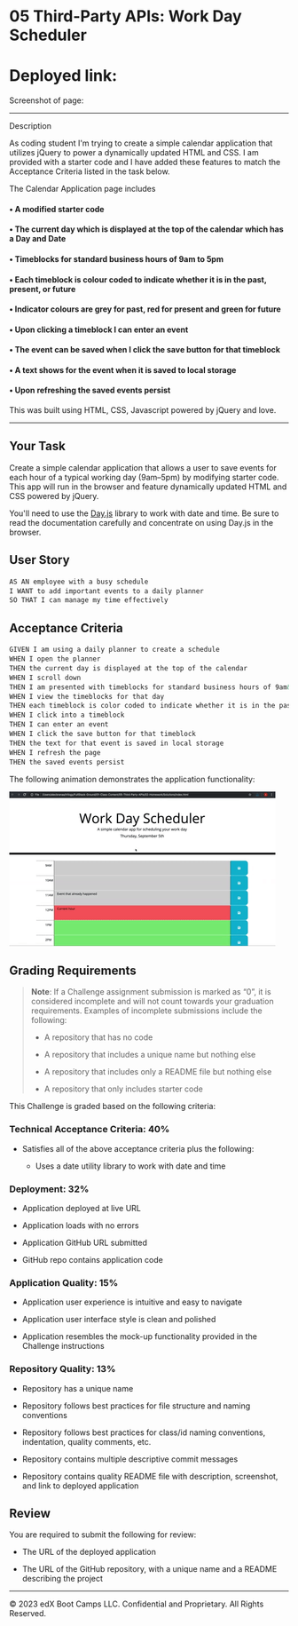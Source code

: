 # 05 Third-Party APIs: Work Day Scheduler

# Deployed link: 

Screenshot of page: 

<hr>

Description

As coding student I'm trying to create a simple calendar application that utilizes jQuery to power a dynamically updated HTML and CSS. I am provided with a starter code and I have added these features to match the Acceptance Criteria listed in the task below. 

The Calendar Application page includes
<h4>&#x2022; A modified starter code </h4> 
<h4>&#x2022; The current day which is displayed at the top of the calendar which has a Day and Date </h4> 
<h4>&#x2022; Timeblocks for standard business hours of 9am to 5pm </h4> 
<h4>&#x2022; Each timeblock is colour coded to indicate whether it is in the past, present, or future </h4> 
<h4>&#x2022; Indicator colours are grey for past, red for present and green for future </h4> 
<h4>&#x2022; Upon clicking a timeblock I can enter an event </h4> 
<h4>&#x2022; The event can be saved when I click the save button for that timeblock </h4> 
<h4>&#x2022; A text shows for the event when it is saved to local storage </h4> 
<h4>&#x2022; Upon refreshing the saved events persist </h4> 

This was built using HTML, CSS, Javascript powered by jQuery and love.

<hr>

## Your Task

Create a simple calendar application that allows a user to save events for each hour of a typical working day (9am&ndash;5pm) by modifying starter code. This app will run in the browser and feature dynamically updated HTML and CSS powered by jQuery.

You'll need to use the [Day.js](https://day.js.org/en/) library to work with date and time. Be sure to read the documentation carefully and concentrate on using Day.js in the browser.

## User Story

```md
AS AN employee with a busy schedule
I WANT to add important events to a daily planner
SO THAT I can manage my time effectively
```

## Acceptance Criteria

```md
GIVEN I am using a daily planner to create a schedule
WHEN I open the planner
THEN the current day is displayed at the top of the calendar
WHEN I scroll down
THEN I am presented with timeblocks for standard business hours of 9am&ndash;5pm
WHEN I view the timeblocks for that day
THEN each timeblock is color coded to indicate whether it is in the past, present, or future
WHEN I click into a timeblock
THEN I can enter an event
WHEN I click the save button for that timeblock
THEN the text for that event is saved in local storage
WHEN I refresh the page
THEN the saved events persist
```

The following animation demonstrates the application functionality:

<!-- @TODO: create ticket to review/update image) -->
![A user clicks on slots on the color-coded calendar and edits the events.](./Assets/05-third-party-apis-homework-demo.gif)

## Grading Requirements

> **Note**: If a Challenge assignment submission is marked as “0”, it is considered incomplete and will not count towards your graduation requirements. Examples of incomplete submissions include the following:
>
> * A repository that has no code
>
> * A repository that includes a unique name but nothing else
>
> * A repository that includes only a README file but nothing else
>
> * A repository that only includes starter code

This Challenge is graded based on the following criteria:

### Technical Acceptance Criteria: 40%

* Satisfies all of the above acceptance criteria plus the following:

  * Uses a date utility library to work with date and time

### Deployment: 32%

* Application deployed at live URL

* Application loads with no errors

* Application GitHub URL submitted

* GitHub repo contains application code

### Application Quality: 15%

* Application user experience is intuitive and easy to navigate

* Application user interface style is clean and polished

* Application resembles the mock-up functionality provided in the Challenge instructions

### Repository Quality: 13%

* Repository has a unique name

* Repository follows best practices for file structure and naming conventions

* Repository follows best practices for class/id naming conventions, indentation, quality comments, etc.

* Repository contains multiple descriptive commit messages

* Repository contains quality README file with description, screenshot, and link to deployed application

## Review

You are required to submit the following for review:

* The URL of the deployed application

* The URL of the GitHub repository, with a unique name and a README describing the project

- - -
© 2023 edX Boot Camps LLC. Confidential and Proprietary. All Rights Reserved.
